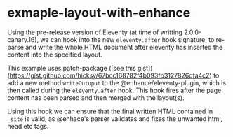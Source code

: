 # exmaple-layout-with-enhance

Using the pre-release version of Eleventy (at time of writting 2.0.0-canary.16), we can hook into the new `eleventy.after` hook signature, to re-parse and write the whole HTML document after eleventy has inserted the content into the specified layout. 

This example uses patch-package ([see this gist])(https://gist.github.com/hicksy/67bcc168782f4b093fb3127826dfa4c2) to add a new method `writeOutuput` to the @enhance/eleventy-plugin, which is then called during the `eleventy.after` hook. This hook fires after the page content has been parsed and then merged with the layout(s). 

Using this hook we can ensure that the final written HTML contained in `_site` is valid, as @enhace's parser validates and fixes the unwanted html, head etc tags. 


